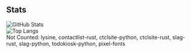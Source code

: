 ## Stats
![GitHub Stats](https://github-readme-stats.vercel.app/api?username=ctcl-bregis&count_private=true&show_icons=true&theme=transparent&custom_title=CTCL)<br>
![Top Langs](https://github-readme-stats.vercel.app/api/top-langs/?username=ctcl-bregis&size_weight=1&count_weight=0&theme=transparent&langs_count=8&exclude_repo=lysine,contactlist-rust,ctclsite-python,ctclsite-rust,slag-rust,slag-python,todokiosk-python,pixel-fonts)<br>
Not Counted: lysine, contactlist-rust, ctclsite-python, ctclsite-rust, slag-rust, slag-python, todokiosk-python, pixel-fonts
<br>

